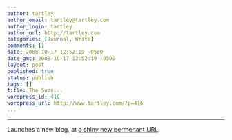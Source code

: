 ```yaml
---
author: tartley
author_email: tartley@tartley.com
author_login: tartley
author_url: http://tartley.com
categories: [Journal, Write]
comments: []
date: 2008-10-17 12:52:19 -0500
date_gmt: 2008-10-17 12:52:19 -0500
layout: post
published: true
status: publish
tags: []
title: The Suze...
wordpress_id: 416
wordpress_url: http://www.tartley.com/?p=416
...
```

---

Launches a new blog, at [a shiny new permenant URL](http://thesuze.com).
